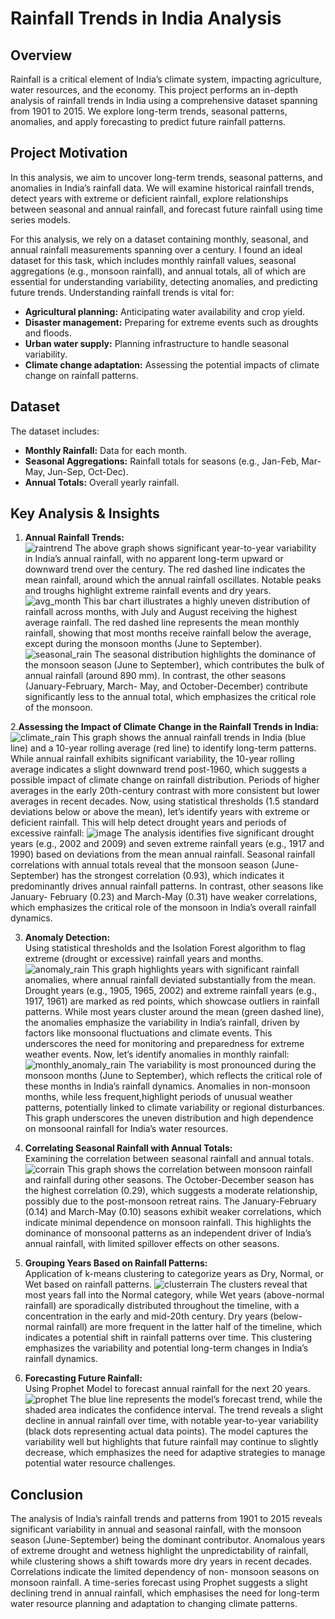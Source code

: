 # Rainfall Trends in India Analysis 

## Overview

Rainfall is a critical element of India’s climate system, impacting agriculture, water resources, and the economy. This project performs an in-depth analysis of rainfall trends in India using a comprehensive dataset spanning from 1901 to 2015. We explore long-term trends, seasonal patterns, anomalies, and apply forecasting to predict future rainfall patterns.

## Project Motivation
In this analysis, we aim to uncover long-term trends, seasonal patterns, and anomalies in India’s rainfall data. We will examine historical rainfall trends, detect years with extreme or deficient rainfall, explore relationships between seasonal and annual rainfall, and forecast future rainfall using time series models.

For this analysis, we rely on a dataset containing monthly, seasonal, and annual rainfall measurements spanning over a century. I found an ideal dataset for this task, which includes monthly rainfall values, seasonal aggregations (e.g., monsoon rainfall), and annual totals, all of which are essential for understanding variability, detecting anomalies, and predicting future trends.
Understanding rainfall trends is vital for:
- **Agricultural planning:** Anticipating water availability and crop yield.
- **Disaster management:** Preparing for extreme events such as droughts and floods.
- **Urban water supply:** Planning infrastructure to handle seasonal variability.
- **Climate change adaptation:** Assessing the potential impacts of climate change on rainfall patterns.

## Dataset

The dataset includes:
- **Monthly Rainfall:** Data for each month.
- **Seasonal Aggregations:** Rainfall totals for seasons (e.g., Jan-Feb, Mar-May, Jun-Sep, Oct-Dec).
- **Annual Totals:** Overall yearly rainfall.

## Key Analysis & Insights

1. **Annual Rainfall Trends:**  
   ![raintrend](https://github.com/user-attachments/assets/7afcd6d2-a27f-4140-ae6a-5f8c652d2d3a)
    The above graph shows significant year-to-year variability in India’s annual rainfall, with no apparent long-term upward or downward trend over the century. The red dashed line indicates the mean rainfall, around      which the annual rainfall oscillates. Notable peaks and troughs highlight extreme rainfall events and dry years.![avg_month](https://github.com/user-attachments/assets/5b00b4ec-493b-4f27-80d0-9fead26399df)
    This bar chart illustrates a highly uneven distribution of rainfall across months, with July and August receiving the highest average rainfall. The red dashed line represents the mean monthly rainfall, showing         that most months receive rainfall below the average, except during the monsoon months (June to September).![seasonal_rain](https://github.com/user-attachments/assets/49542d79-dc78-460a-b4cc-ee94ca3b3ffe)
    The seasonal distribution highlights the dominance of the monsoon season (June to September), which contributes the bulk of annual rainfall (around 890 mm). In contrast, the other seasons (January-February, March-     May, and October-December) contribute significantly less to the annual total, which emphasizes the critical role of the monsoon.

2.**Assessing the Impact of Climate Change in the Rainfall Trends in India:**
   ![climate_rain](https://github.com/user-attachments/assets/55738463-58eb-4576-828c-5c36a1d28ebb)
   This graph shows the annual rainfall trends in India (blue line) and a 10-year rolling average (red line) to identify long-term patterns. While annual rainfall exhibits significant variability, the 10-year rolling     average indicates a slight downward trend post-1960, which suggests a possible impact of climate change on rainfall distribution. Periods of higher averages in the early 20th-century contrast with more consistent     but lower averages in recent decades.
   Now, using statistical thresholds (1.5 standard deviations below or above the mean), let’s identify years with extreme or deficient rainfall. This will help detect drought years and periods of excessive rainfall:
   ![image](https://github.com/user-attachments/assets/97298389-6e80-4c43-8052-b10ca405d783)
   The analysis identifies five significant drought years (e.g., 2002 and 2009) and seven extreme rainfall years (e.g., 1917 and 1990) based on deviations from the mean annual rainfall. Seasonal rainfall correlations     with annual totals reveal that the monsoon season (June-September) has the strongest correlation (0.93), which indicates it predominantly drives annual rainfall patterns. In contrast, other seasons like January-       February (0.23) and March-May (0.31) have weaker correlations, which emphasizes the critical role of the monsoon in India’s overall rainfall dynamics.

3. **Anomaly Detection:**  
    Using statistical thresholds and the Isolation Forest algorithm to flag extreme (drought or excessive) rainfall years and months.
   ![anomaly_rain](https://github.com/user-attachments/assets/231d34b6-d5cf-49ad-b5ba-c56aa6ff5416)
   This graph highlights years with significant rainfall anomalies, where annual rainfall deviated substantially from the mean. Drought years (e.g., 1905, 1965, 2002) and extreme rainfall years (e.g., 1917, 1961) are     marked as red points, which showcase outliers in rainfall patterns. While most years cluster around the mean (green dashed line), the anomalies emphasize the variability in India’s rainfall, driven by factors like     monsoonal fluctuations and climate events. This underscores the need for monitoring and preparedness for extreme weather events.
   Now, let’s identify anomalies in monthly rainfall:
   ![monthly_anomaly_rain](https://github.com/user-attachments/assets/e28993ba-274b-4584-9216-8d1d4bd770ff)
   The variability is most pronounced during the monsoon months (June to September), which reflects the critical role of these months in India’s rainfall dynamics. Anomalies in non-monsoon months, while less              frequent,highlight periods of unusual weather patterns, potentially linked to climate variability or regional disturbances. This graph underscores the uneven distribution and high dependence on monsoonal rainfall      for India’s water resources.

5. **Correlating Seasonal Rainfall with Annual Totals:**  
   Examining the correlation between seasonal rainfall and annual totals.
   ![corrain](https://github.com/user-attachments/assets/700dd472-9074-4960-9e06-e1fde4de565b)
   This graph shows the correlation between monsoon rainfall and rainfall during other seasons. The October-December season has the highest correlation (0.29), which suggests a moderate relationship, possibly due to      the post-monsoon retreat rains. The January-February (0.14) and March-May (0.10) seasons exhibit weaker correlations, which indicate minimal dependence on monsoon rainfall. This highlights the dominance of             monsoonal patterns as an independent driver of India’s annual rainfall, with limited spillover effects on other seasons.
  
7. **Grouping Years Based on Rainfall Patterns:**  
     Application of k-means clustering to categorize years as Dry, Normal, or Wet based on rainfall patterns.
    ![clusterrain](https://github.com/user-attachments/assets/dc1f43d0-3f3f-4292-9f1d-bfa2f1618225)
   The clusters reveal that most years fall into the Normal category, while Wet years (above-normal rainfall) are sporadically distributed throughout the timeline, with a concentration in the early and mid-20th           century. Dry years (below-normal rainfall) are more frequent in the latter half of the timeline, which indicates a potential shift in rainfall patterns over time. This clustering emphasizes the variability and         potential long-term changes in India’s rainfall dynamics.

9. **Forecasting Future Rainfall:**  
   Using Prophet Model to forecast annual rainfall for the next 20 years.
   ![prophet](https://github.com/user-attachments/assets/977337e5-b4e0-4972-89ce-d4ae2fb823cb)
   The blue line represents the model’s forecast trend, while the shaded area indicates the confidence interval. The trend reveals a slight decline in annual rainfall over time, with notable year-to-year variability      (black dots representing actual data points). The model captures the variability well but highlights that future rainfall may continue to slightly decrease, which emphasizes the need for adaptive strategies to         manage potential water resource challenges.
## Conclusion
  The analysis of India’s rainfall trends and patterns from 1901 to 2015 reveals significant variability in annual and seasonal rainfall, with the monsoon season (June-September) being the dominant contributor.          Anomalous years of extreme drought and wetness highlight the unpredictability of rainfall, while clustering shows a shift towards more dry years in recent decades. Correlations indicate the limited dependency of       non- monsoon seasons on monsoon rainfall. A time-series forecast using Prophet suggests a slight declining trend in annual rainfall, which emphasises the need for long-term water resource planning and adaptation to    changing climate patterns.
   


